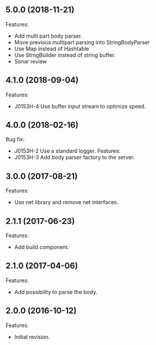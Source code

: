 
## 5.0.0 (2018-11-21)

Features:
  - Add multi part body parser.
  - Move previous multipart parsing into StringBodyParser
  - Use Map instead of Hashtable
  - Use StrngBuilder instead of string buffer.
  - Sonar review
  
## 4.1.0 (2018-09-04)

Features:
  - J0153H-4 Use buffer input stream to optimize speed.
  
## 4.0.0 (2018-02-16)
Bug fix:
  - J0153H-2 Use a standard logger.
Features:
  - J0153H-3 Add body parser factory to the server.
  
## 3.0.0 (2017-08-21)
Features:
  - Use net library and remove net interfaces.

## 2.1.1 (2017-06-23)
Features:
  - Add build component.
  
## 2.1.0 (2017-04-06)
Features:
  - Add possibility to parse the body.
  
## 2.0.0 (2016-10-12)
Features:
  - Initial  revision.
  
<!--
	Markdown
	Copyright 2016-2018 IS2T. All rights reserved.
	IS2T PROPRIETARY/CONFIDENTIAL. Use is subject to license terms.
-->